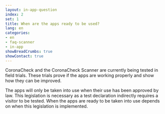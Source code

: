 ```yaml
---
layout: in-app-question
index: 2
set: 1
title: When are the apps ready to be used?  
lang: en
categories:
- en
- faq-scanner
- in-app
showBreadCrumbs: true
showContact: true
---
```

CoronaCheck and the CoronaCheck Scanner are currently being tested in field trials. These trials prove if the apps are working properly and show how they can be improved.

The apps will only be taken into use when their use has been approved by law. This legislation is necessary as a test declaration indirectly requires a visitor to be tested. When the apps are ready to be taken into use depends on when this legislation is implemented. 
